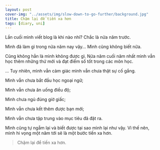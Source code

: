 ```yaml
---
layout: post
cover-img: "../assets/img/slow-down-to-go-further/background.jpg"
title: Chậm lại để tiến xa hơn
tags: [diary, uni]
---
```


Lần cuối mình viết blog là khi nào nhỉ? Chắc là nửa năm trước.

Mình đã làm gì trong nửa năm nay vậy... Mình cũng không biết nữa.

Cũng không hẳn là mình không được gì. Nửa năm cuối năm nhất mình vẫn học thêm những thứ mới và đạt điểm số tốt trong các môn học.

... Tuy nhiên, mình vẫn cảm giác mình vẫn chưa thật sự cố gắng.

Mình vẫn chưa bắt đầu học ngoại ngữ;

Mình vẫn chưa ăn uống điều độ;

Mình chưa ngủ đúng giờ giấc;

Mình vẫn chưa kết thêm được bạn mới;

Mình vẫn chưa tập trung vào mục tiêu đã đặt ra.

Mình cũng tự ngẫm lại và biết được tại sao mình lại như vậy. Vì thế nên, mình hi vọng một năm tới sẽ là một bước tiến xa hơn.

> Chậm lại để tiến xa hơn.
